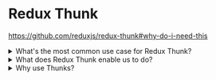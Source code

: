 # Redux Thunk

https://github.com/reduxjs/redux-thunk#why-do-i-need-this

<details>
  <summary>What's the most common use case for Redux Thunk?</summary>
  <br/>

  Inside of a thunk function, you can write any code you want. The most common usage is fetching some data via an AJAX call, and dispatching an action to load that data into the Redux store. The `async/await` syntax makes it easier to write thunks that do AJAX calls.

</details>
<details>
  <summary>What does Redux Thunk enable us to do?</summary>
  <br/>

  Adding a thunk middleware to our Redux store lets us pass functions directly to `store.dispatch()`. The thunk middleware will see the function, prevent it from actually reaching the "real" store, and call our function and pass in `dispatch` and `getState` as arguments.

</details>
<details>
  <summary>Why use Thunks?</summary>
  <br/>

  1. Thunks allow us to write reusable logic that interacts with a Redux store, but without needing to reference a specific store instance.
  2. Thunks enable us to move more complex logic outside of our components.
  3. Fom a component's point of view, it doesn't care whether it's dispatching a plain action or kicking off some async logic - it just calls `dispatch(doSomething())` and moves on.
  4. Thunks can return values like promises, allowing logic inside the component to wait for something else to finish.

</details>
